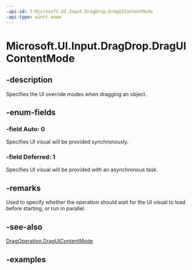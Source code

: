 ```yaml
---
-api-id: T:Microsoft.UI.Input.DragDrop.DragUIContentMode
-api-type: winrt enum
---
```


# Microsoft.UI.Input.DragDrop.DragUIContentMode

<!--
public enum DragUIContentMode
-->

## -description

Specifies the UI override modes when dragging an object.

## -enum-fields

### -field Auto: 0

Specifies UI visual will be provided synchronously.

### -field Deferred: 1

Specifies UI visual will be provided with an asynchronous task.

## -remarks

Used to specify whether the operation should wait for the UI visual to load before starting, or run in parallel.

## -see-also

[DragOperation.DragUIContentMode](dragoperation_draguicontentmode.md)

## -examples

